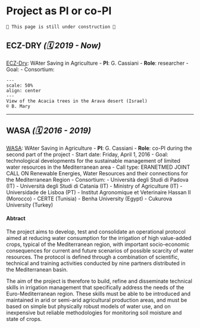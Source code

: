 # Project as PI or co-PI


```{warning}
🚧 This page is still under construction 🚧
```


##  ECZ-DRY _(🗓️ 2019 - Now)_

[ECZ-Dry](): WAter Saving in Agriculture
	- **PI**: G. Cassiani
	- **Role**: researcher
	- Goal: 
	- Consortium: 
	
```{figure} ../img/flickr_pics/51221139967_51a8a4a255_o.jpg
---
scale: 50%
align: center
---
View of the Acacia trees in the Arava desert (Israel)
© B. Mary
```

---
## WASA _(🗓️ 2016 - 2019)_

[WASA](https://www.era-learn.eu/network-information/networks/eranetmed/eranetmed-joint-call-on-renewable-energies-water/water-saving-in-agriculture-technological-developments-for-the-sustainable-management-of-limited-water-resources-in-the-mediterranean-area): WAter Saving in Agriculture
	- **PI**: G. Cassiani
	- **Role**: co-PI during the second part of the project
	- Start date: Friday, April 1, 2016
	- Goal: technological developments for the sustainable management of limited water resources in the Mediterranean area
	- Call type: ERANETMED JOINT CALL ON Renewable Energies, Water Resources and their connections for the Mediterranean Region
	- Consortium: 
		- Università degli Studi di Padova (IT)
		- Università degli Studi di Catania (IT)
		- Ministry of Agriculture (IT)
		- Universidade de Lisboa (PT)
		- Institut Agronomique et Veterinaire Hassan II (Morocco)
		- CERTE (Tunisia)
		- Benha University  (Egypt)
		- Cukurova University  (Turkey)

#### Abtract

The project aims to develop, test and consolidate an operational protocol aimed at reducing water consumption for the irrigation of high value-added crops, typical of the Mediterranean region, with important socio-economic consequences for current and future scenarios of possible scarcity of water resources. The protocol is defined through a combination of scientific, technical and training activities conducted by nine partners distributed in the Mediterranean basin.

The aim of the project is therefore to build, refine and disseminate technical skills in irrigation management that specifically address the needs of the Euro-Mediterranean region. These skills must be able to be introduced and maintained in arid or semi-arid agricultural production areas, and must be based on simple but physically robust models of water use, and on inexpensive but reliable methodologies for monitoring soil moisture and state of crops.



